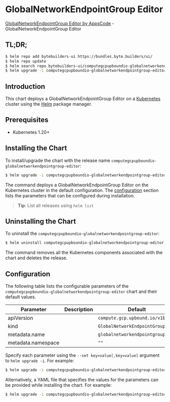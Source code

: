 # GlobalNetworkEndpointGroup Editor

[GlobalNetworkEndpointGroup Editor by AppsCode](https://byte.builders) - GlobalNetworkEndpointGroup Editor

## TL;DR;

```bash
$ helm repo add bytebuilders-ui https://bundles.byte.builders/ui/
$ helm repo update
$ helm search repo bytebuilders-ui/computegcpupboundio-globalnetworkendpointgroup-editor --version=v0.4.18
$ helm upgrade -i computegcpupboundio-globalnetworkendpointgroup-editor bytebuilders-ui/computegcpupboundio-globalnetworkendpointgroup-editor -n default --create-namespace --version=v0.4.18
```

## Introduction

This chart deploys a GlobalNetworkEndpointGroup Editor on a [Kubernetes](http://kubernetes.io) cluster using the [Helm](https://helm.sh) package manager.

## Prerequisites

- Kubernetes 1.20+

## Installing the Chart

To install/upgrade the chart with the release name `computegcpupboundio-globalnetworkendpointgroup-editor`:

```bash
$ helm upgrade -i computegcpupboundio-globalnetworkendpointgroup-editor bytebuilders-ui/computegcpupboundio-globalnetworkendpointgroup-editor -n default --create-namespace --version=v0.4.18
```

The command deploys a GlobalNetworkEndpointGroup Editor on the Kubernetes cluster in the default configuration. The [configuration](#configuration) section lists the parameters that can be configured during installation.

> **Tip**: List all releases using `helm list`

## Uninstalling the Chart

To uninstall the `computegcpupboundio-globalnetworkendpointgroup-editor`:

```bash
$ helm uninstall computegcpupboundio-globalnetworkendpointgroup-editor -n default
```

The command removes all the Kubernetes components associated with the chart and deletes the release.

## Configuration

The following table lists the configurable parameters of the `computegcpupboundio-globalnetworkendpointgroup-editor` chart and their default values.

|     Parameter      | Description |                   Default                   |
|--------------------|-------------|---------------------------------------------|
| apiVersion         |             | <code>compute.gcp.upbound.io/v1beta1</code> |
| kind               |             | <code>GlobalNetworkEndpointGroup</code>     |
| metadata.name      |             | <code>globalnetworkendpointgroup</code>     |
| metadata.namespace |             | <code>""</code>                             |


Specify each parameter using the `--set key=value[,key=value]` argument to `helm upgrade -i`. For example:

```bash
$ helm upgrade -i computegcpupboundio-globalnetworkendpointgroup-editor bytebuilders-ui/computegcpupboundio-globalnetworkendpointgroup-editor -n default --create-namespace --version=v0.4.18 --set apiVersion=compute.gcp.upbound.io/v1beta1
```

Alternatively, a YAML file that specifies the values for the parameters can be provided while
installing the chart. For example:

```bash
$ helm upgrade -i computegcpupboundio-globalnetworkendpointgroup-editor bytebuilders-ui/computegcpupboundio-globalnetworkendpointgroup-editor -n default --create-namespace --version=v0.4.18 --values values.yaml
```
